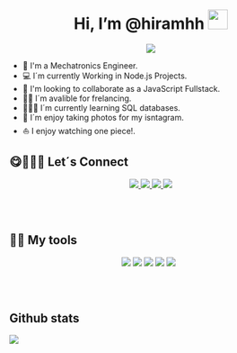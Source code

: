 <h1 align="center"> Hi, I’m @hiramhh <img src="https://media.giphy.com/media/hvRJCLFzcasrR4ia7z/giphy.gif" width="35"></h1>

<p align="center">
  <img align="center" src="https://media.giphy.com/media/kprByMkudw8s8/giphy.gif">
</p>




* 🦾 I'm a Mechatronics Engineer.
* 💻 I´m currently Working in Node.js Projects.
* 🌱 I'm looking to collaborate as a JavaScript Fullstack.
* 🤝🏾 I´m avalible for frelancing.
* 👩🏾‍💻 I´m currently learning SQL databases.
* 📸 I´m enjoy taking photos for my isntagram.
* ⛵ I enjoy watching one piece!.

## 😋🙋🏾‍♂️ Let´s Connect
<p align="center">
  <div align="center">
    <a href="https://www.linkedin.com/in/hiram-hernandez-250927203/">
      <img src="https://img.icons8.com/bubbles/50/000000/linkedin">
    </a>
    <a href="https://www.instagram.com/hiram._hh/">
      <img src="https://img.icons8.com/bubbles/50/000000/instagram-old">
    </a>
    <a href="https://twitter.com/HiramHe10090492">
      <img src="https://img.icons8.com/bubbles/50/000000/twitter-circled">
    </a>
    <a href="https://t.me/hiramhh">
      <img src="https://img.icons8.com/bubbles/50/000000/telegram-app">
    </a>
  </div>
</p>

</br>
</br>


## 🧰🔨 My tools
<p align="center">
  <img src="https://img.icons8.com/color/css3">
  <img src="https://img.icons8.com/color/html-5">
  <img src="https://img.icons8.com/color/javascript">
  <img src="https://img.icons8.com/color/git">
  <img src="https://img.icons8.com/color/nodejs">
  <img src"https://img.icons8.com/color/react-native">
  <img src"https://img.icons8.com/color/amazon-web-services">
 </p>

<br>
<br>


## Github stats
<div>
  <img src="https://github-readme-stats.vercel.app/api/top-langs/?username=hiramhh&show_icons=true&layout=compact&theme=gruvbox">
</div>
